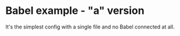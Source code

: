Babel example - "a" version
===========================

It's the simplest config with a single file and no Babel connected at all.